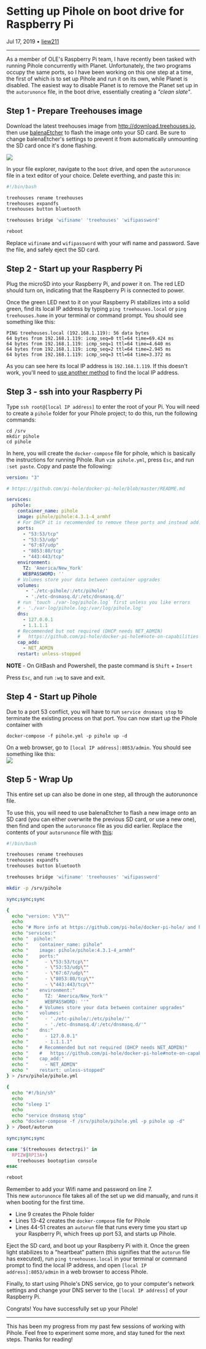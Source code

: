 # Setting up Pihole on boot drive for Raspberry Pi

Jul 17, 2019 • [liew211](https://www.github.com/Liew211)  

---

As a member of OLE's Raspberry Pi team, I have recently been tasked with running Pihole concurrently with Planet.  Unfortunately, the two programs occupy the same ports, so I have been working on this one step at a time, the first of which is to set up Pihole and run it on its own, while Planet is disabled.  The easiest way to disable Planet is to remove the Planet set up in the `autorunonce` file, in the boot drive, essentially creating a *"clean slate"*.  


## Step 1 - Prepare Treehouses image

Download the latest treehouses image from http://download.treehouses.io, then use [balenaEtcher](https://etcher.io) to flash the image onto your SD card.  Be sure to change balenaEtcher's settings to prevent it from automatically unmounting the SD card once it's done flashing.

![](images/20190717-balenaEtcher-settings.png)

In your file explorer, navigate to the `boot` drive, and open the `autorunonce` file in a text editor of your choice.  Delete everthing, and paste this in:

```bash
#!/bin/bash

treehouses rename treehouses
treehouses expandfs
treehouses button bluetooth

treehouses bridge 'wifiname' 'treehouses' 'wifipassword'

reboot
```
Replace `wifiname` and `wifipassword` with your wifi name and password.  Save the file, and safely eject the SD card.  


## Step 2 - Start up your Raspberry Pi

Plug the microSD into your Raspberry Pi, and power it on.  The red LED should turn on, indicating that the Raspberry Pi is connected to power.

Once the green LED next to it on your Raspberry Pi stabilizes into a solid green, find its local IP address by typing `ping treehouses.local` or `ping treehouses.home` in your terminal or command prompt.  You should see something like this:
```
PING treehouses.local (192.168.1.119): 56 data bytes
64 bytes from 192.168.1.119: icmp_seq=0 ttl=64 time=69.424 ms
64 bytes from 192.168.1.119: icmp_seq=1 ttl=64 time=4.640 ms
64 bytes from 192.168.1.119: icmp_seq=2 ttl=64 time=2.945 ms
64 bytes from 192.168.1.119: icmp_seq=3 ttl=64 time=3.372 ms
```
As you can see here its local IP address is `192.168.1.119`.  If this doesn't work, you'll need to [use another method](https://www.raspberrypi.org/documentation/remote-access/ip-address.md) to find the local IP address. 


## Step 3 - ssh into your Raspberry Pi

Type `ssh root@[local IP address]` to enter the root of your Pi.  You will need to create a `pihole` folder for your Pihole project; to do this, run the following commands:
```
cd /srv
mkdir pihole
cd pihole
```
In here, you will create the `docker-compose` file for pihole, which is basically the instructions for running Pihole.  Run `vim pihole.yml`, press `Esc`, and run `:set paste`.  Copy and paste the following:

```yaml
version: "3"

# https://github.com/pi-hole/docker-pi-hole/blob/master/README.md

services:
  pihole:
    container_name: pihole
    image: pihole/pihole:4.3.1-4_armhf
    # For DHCP it is recommended to remove these ports and instead add: network_mode: "host"
    ports:
      - "53:53/tcp"
      - "53:53/udp"
      - "67:67/udp"
      - "8053:80/tcp"
      - "443:443/tcp"
    environment:
      TZ: 'America/New_York'
      WEBPASSWORD: ''
    # Volumes store your data between container upgrades
    volumes:
       - './etc-pihole/:/etc/pihole/'
       - './etc-dnsmasq.d/:/etc/dnsmasq.d/'
    # run `touch ./var-log/pihole.log` first unless you like errors
    # - './var-log/pihole.log:/var/log/pihole.log'
    dns:
      - 127.0.0.1
      - 1.1.1.1
    # Recommended but not required (DHCP needs NET_ADMIN)
    #   https://github.com/pi-hole/docker-pi-hole#note-on-capabilities
    cap_add:
      - NET_ADMIN
    restart: unless-stopped
```

**NOTE** - On GitBash and Powershell, the paste command is `Shift` + `Insert`

Press `Esc`, and run `:wq` to save and exit.  


## Step 4 - Start up Pihole

Due to a port 53 conflict, you will have to run `service dnsmasq stop` to terminate the existing process on that port.  You can now start up the Pihole container with 
```
docker-compose -f pihole.yml -p pihole up -d
```
On a web browser, go to `[local IP address]:8053/admin`.  You should see something like this:  
![](images/20190717-pihole-dashboard.png)


## Step 5 - Wrap Up

This entire set up can also be done in one step, all through the autorunonce file.   

To use this, you will need to use balenaEtcher to flash a new image onto an SD card (you can either overwrite the previous SD card, or use a new one), then find and open the `autorunonce` file as you did earlier.  Replace the contents of your `autorunonce` file with [this](https://www.github.com/treehouses/builder/blob/master/examples/pihole_autorunonce):
```sh
#!/bin/bash

treehouses rename treehouses
treehouses expandfs
treehouses button bluetooth

treehouses bridge 'wifiname' 'treehouses' 'wifipassword'

mkdir -p /srv/pihole

sync;sync;sync

{
  echo "version: \"3\""
  echo
  echo "# More info at https://github.com/pi-hole/docker-pi-hole/ and https://docs.pi-hole.net/"
  echo "services:"
  echo "  pihole:"
  echo "    container_name: pihole"
  echo "    image: pihole/pihole:4.3.1-4_armhf"
  echo "    ports:"
  echo "      - \"53:53/tcp\""
  echo "      - \"53:53/udp\""
  echo "      - \"67:67/udp\""
  echo "      - \"8053:80/tcp\""
  echo "      - \"443:443/tcp\""
  echo "    environment:"
  echo "      TZ: 'America/New_York'"
  echo "      WEBPASSWORD: ''"
  echo "    # Volumes store your data between container upgrades"
  echo "    volumes:"
  echo "      - './etc-pihole/:/etc/pihole/'"
  echo "      - './etc-dnsmasq.d/:/etc/dnsmasq.d/'"
  echo "    dns:"
  echo "      - 127.0.0.1"
  echo "      - 1.1.1.1"
  echo "    # Recommended but not required (DHCP needs NET_ADMIN)"
  echo "    #   https://github.com/pi-hole/docker-pi-hole#note-on-capabilities"
  echo "    cap_add:"
  echo "      - NET_ADMIN"
  echo "    restart: unless-stopped"
} > /srv/pihole/pihole.yml

{
  echo "#!/bin/sh"
  echo
  echo "sleep 1"
  echo
  echo "service dnsmasq stop"
  echo "docker-compose -f /srv/pihole/pihole.yml -p pihole up -d"
} > /boot/autorun

sync;sync;sync

case "$(treehouses detectrpi)" in
  RPIZW|RPI3A+)
    treehouses bootoption console
esac

reboot
```
Remember to add your Wifi name and password on line 7.  
This new `autorunonce` file takes all of the set up we did manually, and runs it when booting for the first time.  
- Line 9 creates the Pihole folder
- Lines 13-42 creates the `docker-compose` file for Pihole
- Lines 44-51 creates an `autorun` file that runs every time you start up your Raspberry Pi, which frees up port 53, and starts up Pihole.  

Eject the SD card, and boot up your Raspberry Pi with it.  Once the green light stabilizes to a "heartbeat" pattern (this signifies that the `autorun` file has executed), run `ping treehouses.local` in your terminal or command prompt to find the local IP address, and open `[local IP address]:8053/admin` in a web browser to access Pihole.  

Finally, to start using Pihole's DNS service, go to your computer's network settings and change your DNS server to the `[local IP address]` of your Raspberry Pi.

Congrats!  You have successfully set up your Pihole!

---  

This has been my progress from my past few sessions of working with Pihole.  Feel free to experiment some more, and stay tuned for the next steps.  Thanks for reading!
